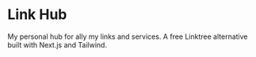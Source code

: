 # Link Hub

My personal hub for ally my links and services.
A free Linktree alternative built with Next.js and Tailwind.
